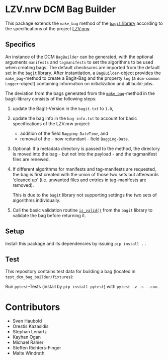 # LZV.nrw DCM Bag Builder
This package extends the `make_bag` method of the [`bagit` library](https://github.com/LibraryOfCongress/bagit-python) according to the specifications of the project [LZV.nrw](https://www.lzv.nrw/).

## Specifics
An instance of the DCM `BagBuilder` can be generated, with the optional arguments `manifests` and  `tagmanifests` to set the algorithms to be used when creating bags. The default checksums are imported from the default set in the [`bagit` library](https://github.com/LibraryOfCongress/bagit-python/blob/ed81c2384955747e8ba9dcb9661df1ac1fd31222/bagit.py#L131).
After instantiation, a `BagBuilder`-object provides the `make_bag`-method to create a BagIt-Bag and the property `log` (a `dcm-common` `Logger`-object) containing information on initialization and all build-jobs.

The deviation from the bags generated from the [`make_bag`](https://github.com/LibraryOfCongress/bagit-python/blob/ed81c2384955747e8ba9dcb9661df1ac1fd31222/bagit.py#L144)-method in the bagit-library consists of the following steps:
1. update the BagIt-Version in the `bagit.txt` to `1.0`,
2. update the bag info in the `bag-info.txt` to account for basic specifications of the LZV.nrw project:
    * addition of the field `Bagging-DateTime`, and
    * removal of the - now redundant - field `Bagging-Date`.
3. Optional: If a metadata directory is passed to the method, the directory is moved into the bag - but not into the payload - and the tagmanifest files are renewed.
4. If different algorithms for manifests and tag-manifests are requested, the bag is first created with the union of those two sets but afterwards 'cleaned up' (i.e. unwanted files and entries in tag-manifests are removed).

   This is due to the `bagit` library not supporting settings the two sets of algorithms individually.
5. Call the basic validation routine [`is_valid()`](https://github.com/LibraryOfCongress/bagit-python/blob/ed81c2384955747e8ba9dcb9661df1ac1fd31222/bagit.py#L613) from the `bagit` library to validate the bag before returning it.

## Setup
Install this package and its dependencies by issuing `pip install .` .

## Test
This repository contains test data for building a bag (located in `test_dcm_bag_builder/fixtures`):

Run `pytest`-Tests (install by `pip install pytest`) with `pytest -v -s --cov`.

# Contributors
* Sven Haubold
* Orestis Kazasidis
* Stephan Lenartz
* Kayhan Ogan
* Michael Rahier
* Steffen Richters-Finger
* Malte Windrath
